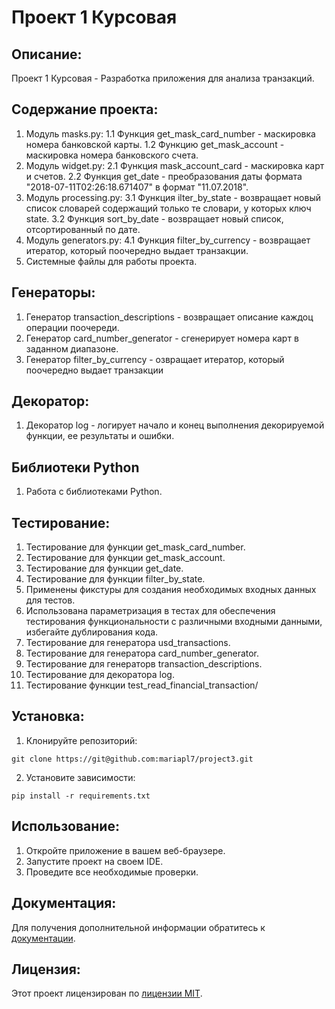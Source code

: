 # Проект 1 Курсовая

## Описание:

Проект 1 Курсовая - Разработка приложения для анализа транзакций.

## Содержание проекта:

1. Модуль masks.py:
1.1 Функция get_mask_card_number - маскировка номера банковской карты.
1.2 Функцию get_mask_account - маскировка номера банковского счета.
2. Модуль widget.py:
2.1 Функция mask_account_card - маскировка карт и счетов.
2.2 Функция get_date - преобразования даты формата "2018-07-11T02:26:18.671407" в формат "11.07.2018".
3. Модуль processing.py:
3.1 Функция ilter_by_state - возвращает новый список словарей содержащий только те словари, у которых ключ 
state.
3.2 Функция sort_by_date - возвращает новый список, отсортированный по дате.
4. Модуль generators.py:
4.1 Функция filter_by_currency - возвращает итератор, который поочередно выдает транзакции.
5. Системные файлы для работы проекта.

## Генераторы:

1. Генератор transaction_descriptions - возвращает описание каждоц операции поочереди.
2. Генератор card_number_generator - сгенерирует номера карт в заданном диапазоне.
3. Генератор filter_by_currency - озвращает итератор, который поочередно выдает транзакции

## Декоратор:

1. Декоратор log - логирует начало и конец выполнения декорируемой функции, ее результаты и ошибки.

## Библиотеки Python

1. Работа с библиотеками Python.

## Тестирование:

1. Тестирование для функции get_mask_card_number.
2. Тестирование для функции get_mask_account.
3. Тестирование для функции get_date.
4. Тестирование для функции filter_by_state.
5. Применены фикстуры для создания необходимых входных данных для тестов. 
6. Использована параметризация в тестах для обеспечения тестирования функциональности с различными входными данными, избегайте дублирования кода.
7. Тестирование для генератора usd_transactions.
8. Тестирование для генератора card_number_generator.
9. Тестирование для генераторв transaction_descriptions.
10. Тестирование для декоратора log.
11. Тестирование функции test_read_financial_transaction/ 

## Установка:

1. Клонируйте репозиторий:
```
git clone https://git@github.com:mariapl7/project3.git
```
2. Установите зависимости:
```
pip install -r requirements.txt
```
## Использование:

1. Откройте приложение в вашем веб-браузере.
2. Запустите проект на своем IDE.
3. Проведите все необходимые проверки.

## Документация:

Для получения дополнительной информации обратитесь к [документации](docs/README.md).

## Лицензия:

Этот проект лицензирован по [лицензии MIT](LICENSE).